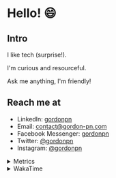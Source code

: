 # Hello! 😄

## Intro

I like tech (surprise!).

I'm curious and resourceful.

Ask me anything, I'm friendly!

## Reach me at

- LinkedIn: [gordonpn](https://www.linkedin.com/in/gordonpn/)
- Email: [contact@gordon-pn.com](mailto:contact@gordon-pn.com)
- Facebook Messenger: [gordonpn](https://www.messenger.com/t/Gordonpn)
- Twitter: [@gordonpn](https://twitter.com/Gordonpn)
- Instagram: [@gordonpn](https://www.instagram.com/gordonpn/)

<details>
  <summary>Metrics</summary>

  <img align="center" src="https://github.com/gordonpn/gordonpn/blob/master/github-metrics.svg" alt="GitHub Metrics">

</details>

<details>
  <summary>WakaTime</summary>

  <!--START_SECTION:waka-->
📊 **This Week I Spent My Time On** 

```text
💬 Programming Languages: 
Java                     8 hrs 57 mins       ██████████████░░░░░░░░░░░   57.28 % 
TypeScript               4 hrs 59 mins       ████████░░░░░░░░░░░░░░░░░   31.86 % 
GitIgnore file           33 mins             █░░░░░░░░░░░░░░░░░░░░░░░░   03.60 % 
JSON                     17 mins             ░░░░░░░░░░░░░░░░░░░░░░░░░   01.90 % 
JavaScript               16 mins             ░░░░░░░░░░░░░░░░░░░░░░░░░   01.73 % 

🔥 Editors: 
Intellijidea             15 hrs 38 mins      █████████████████████████   100.00 % 
```


 Last Updated on 05/04/2024 10:19:44 UTC
<!--END_SECTION:waka-->
</details>
